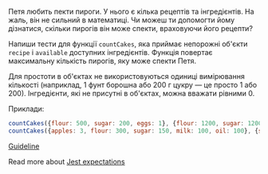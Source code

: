 Петя любить пекти пироги. У нього є кілька рецептів та інгредієнтів. На жаль, він не сильний в математиці. Чи можеш ти допомогти йому дізнатися, скільки пирогів він може спекти, враховуючи його рецепти?

Напиши тести для функції `countCakes`, яка приймає непорожні об'єкти `recipe` і `available` доступних інгредієнтів. Функція повертає максимальну кількість пирогів, яку може спекти Петя.

Для простоти в об'єктах не використовуються одиниці вимірювання кількості (наприклад, 1 фунт борошна або 200 г цукру — це просто 1 або 200). Інгредієнти, які не присутні в об'єктах, можна вважати рівними 0.

Приклади:
```javascript
countCakes({flour: 500, sugar: 200, eggs: 1}, {flour: 1200, sugar: 1200, eggs: 5, milk: 200}) === 2
countCakes({apples: 3, flour: 300, sugar: 150, milk: 100, oil: 100}, {sugar: 500, flour: 2000, milk: 2000}) === 0
```

[Guideline](https://github.com/mate-academy/js_task-guideline/blob/master/README.md)

Read more about [Jest expectations](https://jestjs.io/uk/docs/expect)
